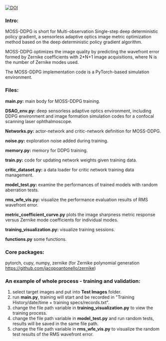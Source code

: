 [![DOI](https://zenodo.org/badge/doi/10.1364/BOE.528579.svg)](https://doi.org/10.1364/BOE.528579)

### Intro:
MOSS-DDPG is short for Multi-observation Single-step deep deterministic policy gradient, a sensorless adaptive optics image metric optimization method based on the deep deterministic policy gradient algorithm.

MOSS-DDPG optimizes the image quality by predicting the wavefront error formed by Zernike coefficients with 2*N+1 image acquisitions, where N is the number of Zernike modes used.

The MOSS-DDPG implementation code is a PyTorch-based simulation environment.

### Files:

**main.py:** main body for MOSS-DDPG training. 

**DSAO_env.py:** deep sensorless adaptive optics environment, including DDPG environment and image formation simulation codes for a confocal scanning laser ophthalmoscope.

**Networks.py:** actor-network and critic-network definition for MOSS-DDPG.

**noise.py:** exploration noise added during training.

**memory.py:** memory for DDPG training.

**train.py:** code for updating network weights given training data.

**critic_dataset.py:** a data loader for critic network training data management.

**model_test.py:** examine the performances of trained models with random aberration tests.

**rms_wfe_vis.py:** visualize the performance evaluation results of RMS wavefront error.

**metric_coefficient_curve.py** plots the image sharpness metric response versus Zernike mode coefficients for individual modes.

**training_visualization.py:** visualize training sessions.

**functions.py** some functions.

### Core packages:
pytorch, cupy, numpy, zernike (for Zernike polynomial generation https://github.com/jacopoantonello/zernike)

### An example of whole process - training and validation:
1. select target images and put into **Test Images** folder.
2. run **main.py**, training will start and be recorded in "Training History/date/time + training specs/records.txt".
3. change the file path variable in **training_visualization.py** to view the training process.
4. change the file path variable in **model_test.py** and run random tests, results will be saved in the same file path.
5. change the file path variable in **rms_wfe_vis.py** to visualize the random test results of the RMS wavefront error.
